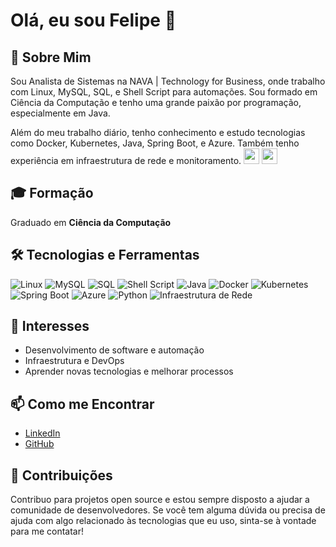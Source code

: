 # Olá, eu sou Felipe 👋

## 🎯 Sobre Mim
Sou Analista de Sistemas na NAVA | Technology for Business, onde trabalho com Linux, MySQL, SQL, e Shell Script para automações. Sou formado em Ciência da Computação e tenho uma grande paixão por programação, especialmente em Java.

Além do meu trabalho diário, tenho conhecimento e estudo tecnologias como Docker, Kubernetes, Java, Spring Boot, e Azure. Também tenho experiência em infraestrutura de rede e monitoramento. <img loading="lazy" src="https://cdn.jsdelivr.net/gh/devicons/devicon/icons/java/java-original.svg" width="25" height="25"/> <img loading="lazy" src="https://cdn.jsdelivr.net/gh/devicons/devicon/icons/linux/linux-original.svg" width="25" height="25"/>

## 🎓 Formação
Graduado em <strong>Ciência da Computação</strong>

## 🛠️ Tecnologias e Ferramentas

<div>
        <img src="https://img.shields.io/badge/Linux-FCC624?style=for-the-badge&logo=linux&logoColor=white" alt="Linux">
        <img src="https://img.shields.io/badge/MySQL-4479A1?style=for-the-badge&logo=mysql&logoColor=white" alt="MySQL">
        <img src="https://img.shields.io/badge/SQL-003B57?style=for-the-badge&logo=sql&logoColor=white" alt="SQL">
        <img src="https://img.shields.io/badge/Shell_Script-4EAA25?style=for-the-badge&logo=gnu-bash&logoColor=white" alt="Shell Script">
        <img src="https://img.shields.io/badge/Java-F7DF1E?style=for-the-badge&logo=java&logoColor=black" alt="Java">
        <img src="https://img.shields.io/badge/Docker-2496ED?style=for-the-badge&logo=docker&logoColor=white" alt="Docker">
        <img src="https://img.shields.io/badge/Kubernetes-326CE5?style=for-the-badge&logo=kubernetes&logoColor=white" alt="Kubernetes">
        <img src="https://img.shields.io/badge/Spring_Boot-6DB33F?style=for-the-badge&logo=spring&logoColor=white" alt="Spring Boot">
        <img src="https://img.shields.io/badge/Azure-0089D6?style=for-the-badge&logo=microsoft-azure&logoColor=white" alt="Azure">
        <img src="https://img.shields.io/badge/Python-3776AB?style=for-the-badge&logo=python&logoColor=white" alt="Python">
        <img src="https://img.shields.io/badge/Networking-0082FC?style=for-the-badge&logo=networking&logoColor=white" alt="Infraestrutura de Rede">
</div>

## 🌟 Interesses
<ul>
    <li>Desenvolvimento de software e automação</li>
    <li>Infraestrutura e DevOps</li>
    <li>Aprender novas tecnologias e melhorar processos</li>
</ul>

## 📫 Como me Encontrar

- [LinkedIn](https://www.linkedin.com/in/felipe-reis-5a5658227/)
- [GitHub](https://github.com/Felps3296)

## 🤝 Contribuições

Contribuo para projetos open source e estou sempre disposto a ajudar a comunidade de desenvolvedores. Se você tem alguma dúvida ou precisa de ajuda com algo relacionado às tecnologias que eu uso, sinta-se à vontade para me contatar!

